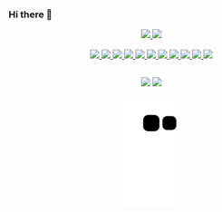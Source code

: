 ### Hi there 👋

<!--
**leofdss/leofdss** is a ✨ _special_ ✨ repository because its `README.md` (this file) appears on your GitHub profile.

Here are some ideas to get you started:

- 🔭 I’m currently working on ...
- 🌱 I’m currently learning ...
- 👯 I’m looking to collaborate on ...
- 🤔 I’m looking for help with ...
- 💬 Ask me about ...
- 📫 How to reach me: ...
- 😄 Pronouns: ...
- ⚡ Fun fact: ...
-->

<div align="center">
  <a href="https://github.com/leofdss">
  <img height="180em" src="https://github-readme-stats.vercel.app/api?username=leofdss&show_icons=true&theme=dark&include_all_commits=true&count_private=true"/>
  <img height="180em" src="https://github-readme-stats.vercel.app/api/top-langs/?username=leofdss&layout=compact&langs_count=7&theme=dark"/>
</div>

<div align="center" style="display: inline_block"><br>
   <img width="40" src="https://cdn.jsdelivr.net/gh/devicons/devicon/icons/angularjs/angularjs-plain.svg" />
   <img width="40" src="https://cdn.jsdelivr.net/gh/devicons/devicon/icons/typescript/typescript-plain.svg" />
   <img width="40" src="https://cdn.jsdelivr.net/gh/devicons/devicon/icons/javascript/javascript-plain.svg" />
   <img width="40" src="https://cdn.jsdelivr.net/gh/devicons/devicon/icons/css3/css3-plain.svg" />
   <img width="40" src="https://cdn.jsdelivr.net/gh/devicons/devicon/icons/html5/html5-plain.svg" />
   <img width="40" src="https://cdn.jsdelivr.net/gh/devicons/devicon/icons/nodejs/nodejs-plain.svg" />
   <img width="40" src="https://cdn.jsdelivr.net/gh/devicons/devicon/icons/nestjs/nestjs-plain.svg" />
   <img width="40" src="https://cdn.jsdelivr.net/gh/devicons/devicon/icons/docker/docker-plain.svg" />
   <img width="40" src="https://cdn.jsdelivr.net/gh/devicons/devicon/icons/bash/bash-plain.svg" />
   <img width="40" src="https://cdn.jsdelivr.net/gh/devicons/devicon/icons/kubernetes/kubernetes-plain.svg" />
   <img width="40" src="https://cdn.jsdelivr.net/gh/devicons/devicon/icons/flutter/flutter-plain.svg" />
</div>

  ##
<div align="center">
  <a href = "mailto:leonardo.f.desouzasilva@gmail.com"><img src="https://img.shields.io/badge/-Gmail-%23333?style=for-the-badge&logo=gmail&logoColor=white" target="_blank"></a>
  <a href="https://www.linkedin.com/in/leonardo-farias-de-souza-silva-625331180" target="_blank"><img src="https://img.shields.io/badge/-LinkedIn-%230077B5?style=for-the-badge&logo=linkedin&logoColor=white" target="_blank"></a> 
 
  ![Snake animation](https://github.com/leofdss/leofdss/blob/output/github-contribution-grid-snake.svg)
 
</div>  
